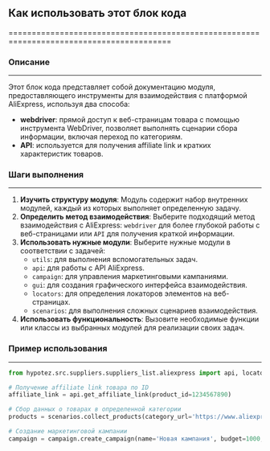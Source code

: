 ## Как использовать этот блок кода
=========================================================================================

### Описание
-------------------------
Этот блок кода представляет собой документацию модуля, предоставляющего инструменты для взаимодействия с платформой AliExpress, используя два способа:
 - **webdriver**: прямой доступ к веб-страницам товара с помощью инструмента WebDriver, позволяет выполнять сценарии сбора информации, включая переход по категориям.
 - **API**: используется для получения affiliate link и кратких характеристик товаров.

### Шаги выполнения
-------------------------
1. **Изучить структуру модуля**: Модуль содержит набор внутренних модулей, каждый из которых выполняет определенную задачу.
2. **Определить метод взаимодействия**: Выберите подходящий метод взаимодействия с AliExpress: `webdriver` для более глубокой работы с веб-страницами или `API` для получения краткой информации.
3. **Использовать нужные модули**: Выберите нужные модули в соответствии с задачей:
    - `utils`: для выполнения вспомогательных задач.
    - `api`: для работы с API AliExpress.
    - `campaign`: для управления маркетинговыми кампаниями.
    - `gui`: для создания графического интерфейса взаимодействия.
    - `locators`: для определения локаторов элементов на веб-страницах.
    - `scenarios`: для выполнения сложных сценариев взаимодействия.
4. **Использовать функциональность**: Вызовите необходимые функции или классы из выбранных модулей для реализации своих задач.

### Пример использования
-------------------------

```python
from hypotez.src.suppliers.suppliers_list.aliexpress import api, locators, scenarios

# Получение affiliate link товара по ID
affiliate_link = api.get_affiliate_link(product_id=1234567890)

# Сбор данных о товарах в определенной категории
products = scenarios.collect_products(category_url='https://www.aliexpress.com/category/200000491/men-s-clothing.html')

# Создание маркетинговой кампании
campaign = campaign.create_campaign(name='Новая кампания', budget=1000, target_audience='Мужчины')

```
